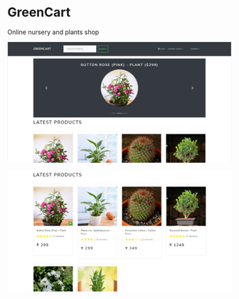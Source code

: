 # GreenCart
Online nursery and plants shop

![screenshot of the app](https://github.com/Nancy214/GreenCart/blob/master/greencart.PNG)

![screenshot of the app](https://github.com/Nancy214/GreenCart/blob/master/greencart1.PNG)
